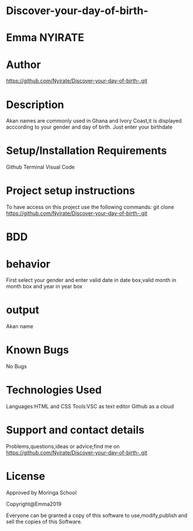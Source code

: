 # Discover-your-day-of-birth-

# Emma NYIRATE

# Author

  https://github.com/Nyirate/Discover-your-day-of-birth-.git

# Description
 
  Akan names are commonly used in Ghana and Ivory Coast,it is displayed acccording to your gender and day of birth. Just enter your birthdate


# Setup/Installation Requirements

  Github
  Terminal
  Visual Code

# Project setup instructions

  To have access on this project use the following commands:
  git clone https://github.com/Nyirate/Discover-your-day-of-birth-.git

# BDD

# behavior
  
  First select your gender and enter valid date in date box,valid month in month box and year in year box

# output

  Akan name


# Known Bugs

  No Bugs

# Technologies Used

  Languages:HTML and CSS 
  Tools:VSC as text editor
        Github as a cloud

# Support and contact details

  Problems,questions,ideas or advice;find me on https://github.com/Nyirate/Discover-your-day-of-birth-.git

# License

  Approved by Moringa School


  Copyright@Emma2019 

  Everyone can be granted a copy of this software to use,modify,publish and sell the copies of this Software.
